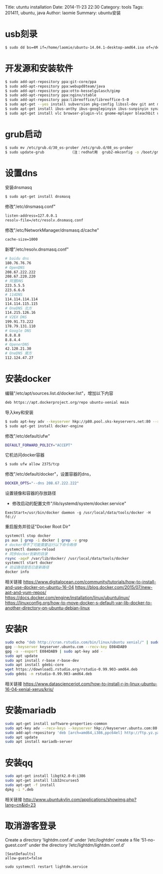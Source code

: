 Title: utuntu installation
Date: 2014-11-23 22:30
Category: tools 
Tags: 201411, ubuntu, java
Author: laomie
Summary: ubuntu安装


usb刻录
====================================
```bash
$ sudo dd bs=4M if=/home/laomie/ubuntu-14.04.1-desktop-amd64.iso of=/dev/sdc && sync
```

开发源和安装软件
==========================
```bash
$ sudo add-apt-repository ppa:git-core/ppa
$ sudo add-apt-repository ppa:webupd8team/java
$ sudo add-apt-repository ppa:otto-kesselgulasch/gimp
$ sudo add-apt-repository ppa:nginx/stable
$ sudo add-apt-repository ppa:libreoffice/libreoffice-5-0
$ sudo apt-get --yes install subversion pkg-config libssl-dev git ant maven cmake build-essential zlib1g-dev lib32z1-dev libsnappy-dev oracle-java8-installer
$ sudo apt-get install ibus-anthy ibus-googlepinyin ibus-sunpinyin synaptic aptitude vim-gtk filezilla openssh-server mariadb-server
$ sudo apt-get install vlc browser-plugin-vlc gnome-mplayer bleachbit ubuntu-restricted-extras gnome-tweak-tool unity-tweak-tool gimp chromium-browser
```

grub启动
========================
```bash
$ sudo mv /etc/grub.d/30_os-prober /etc/grub.d/08_os-prober
$ sudo update-grub            （注：redhat用  grub2-mkconfig -o /boot/grub2/grub.cfg)
```

设置dns
==========================
安装dnsmasq
```bash
$ sudo apt-get install dnsmasq
```
修改"/etc/dnsmasq.conf"
```bash
listen-address=127.0.0.1
resolv-file=/etc/resolv.dnsmasq.conf
```
修改"/etc/NetworkManager/dnsmasq.d/cache"
```bash
cache-size=1000
```
新增"/etc/resolv.dnsmasq.conf"
```bash
# baidu dns
180.76.76.76
# OpenDNS
208.67.222.222
208.67.220.220
# 阿里DNS
223.5.5.5
223.6.6.6
# 114DNS
114.114.114.114
114.114.115.115
# OneDNS 北方
114.215.126.16
# V2EX DNS
199.91.73.222
178.79.131.110
# Google DNS
8.8.8.8
8.8.4.4
# OpenerDNS
42.120.21.30
# OneDNS 南方
112.124.47.27
```

安装docker
=============================
编辑"/etc/apt/sources.list.d/docker.list"，增加以下内容
```bash
deb https://apt.dockerproject.org/repo ubuntu-xenial main
```
导入key和安装
```bash
$ sudo apt-key adv --keyserver hkp://p80.pool.sks-keyservers.net:80 --recv-keys 58118E89F3A912897C070ADBF76221572C52609D
$ sudo apt-get install docker-engine
```

修改"/etc/default/ufw"
```bash
DEFAULT_FORWARD_POLICY="ACCEPT"
```

它机访问docker容器
```bash
$ sudo ufw allow 2375/tcp
```

修改"/etc/default/docker"，设置容器的dns，
```bash
DOCKER_OPTS="--dns 208.67.222.222"
```

设置镜像和容器的存放路径
* 修改启动的配置文件"/lib/systemd/system/docker.service"
```
ExecStart=/usr/bin/docker daemon -g /usr/local/data/tools/docker -H fd://
```
重启服务并验证"Docker Root Dir"
```bash
systemctl stop docker
ps aux | grep -i docker | grep -v grep
# docker停不了可能需要运行以下命令再停
systemctl daemon-reload
# 同步docker到新的目录
rsync -aqxP /var/lib/docker/ /usr/local/data/tools/docker
systemctl start docker
# 验证路径是否已是新路径
docker info
```

相关链接
<https://www.digitalocean.com/community/tutorials/how-to-install-and-use-docker-on-ubuntu-16-04>
<https://blog.docker.com/2015/07/new-apt-and-yum-repos/>
<https://docs.docker.com/engine/installation/linux/ubuntulinux/>
<https://linuxconfig.org/how-to-move-docker-s-default-var-lib-docker-to-another-directory-on-ubuntu-debian-linux>

安装R
======================
```bash
sudo echo "deb http://cran.rstudio.com/bin/linux/ubuntu xenial/" | sudo tee -a /etc/apt/sources.list
gpg --keyserver keyserver.ubuntu.com --recv-key E084DAB9
gpg -a --export E084DAB9 | sudo apt-key add -
sudo apt update
sudo apt install r-base r-base-dev
sudo apt install gdebi-core
wget https://download1.rstudio.org/rstudio-0.99.903-amd64.deb
sudo gdebi -n rstudio-0.99.903-amd64.deb
```
相关链接
<https://www.datascienceriot.com/how-to-install-r-in-linux-ubuntu-16-04-xenial-xerus/kris/>

安装mariadb
========================
```bash
sudo apt-get install software-properties-common
sudo apt-key adv --recv-keys --keyserver hkp://keyserver.ubuntu.com:80 0xF1656F24C74CD1D8
sudo add-apt-repository 'deb [arch=amd64,i386,ppc64el] http://ftp.yz.yamagata-u.ac.jp/pub/dbms/mariadb/repo/10.1/ubuntu xenial main'
sudo apt update
sudo apt install mariadb-server
```

安装qq
==========================
```bash
sudo apt-get install libgtk2.0-0:i386
sudo apt-get install lib32ncurses5
sudo apt-get -f install
dpkg -i *.deb
```
相关链接
<http://www.ubuntukylin.com/applications/showimg.php?lang=cn&id=23>

取消游客登录
======================
Create a directory ‘lightdm.conf.d’ under ‘/etc/loghtdm’
create a file ‘51-no-guest.conf’ under  the directory ‘/etc/lightdm/lightdm.conf.d’
```
[SeatDefaults]
allow-guest=false
```
```
sudo systemctl restart lightdm.service
```
